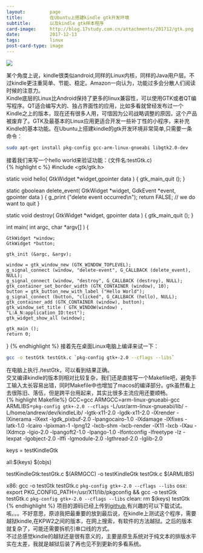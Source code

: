 ```yaml
---
layout:         page
title:          在Ubuntu上搭建kindle gtk开发环境
subtitle:       以及kindle gtk样本程序
card-image:     http://blog.17study.com.cn/attachments/201712/gtk.png
date:           2017-12-13
tags:           linux
post-card-type: image
---
```

![](http://blog.17study.com.cn/attachments/201712/gtk.png)

某个角度上说，kindle很类似android,同样的Linux内核，同样的Java用户层。不过kindle更注重简单、节能、稳定。Amazon一向认为，功能过多会分散人们阅读时候的注意力。  
Kindle底层的Linux比Android保持了更多的linux兼容性，可以使用GTK或者QT编写程序。QT适合编写大的、独占界面性的应用，比如多看就曾经发布过一个Kindle之上的版本，现在还有很多人用，可惜因为公司战略调整的原因，这个产品被废弃了。GTK及最基本的Linux应用更适合开发一些补丁性的小程序，来补充Kindle的基本功能。在Ubuntu上搭建kindle的gtk开发环境非常简单,只需要一条命令：
```bash
sudo apt-get install pkg-config gcc-arm-linux-gnueabi libgtk2.0-dev
```
接着我们来写一个hello world来验证功能：(文件名:testGtk.c)  
{% highlight c %}
#include <gtk/gtk.h>

static void hello( GtkWidget *widget,gpointer data ) {
    gtk_main_quit ();
}

static gboolean delete_event( GtkWidget *widget, GdkEvent  *event, gpointer   data ) {
    g_print ("delete event occurred\n");
    return FALSE; // we do want to quit
}

static void destroy( GtkWidget *widget, gpointer   data ) {
    gtk_main_quit ();
}

int main( int   argc, char *argv[] ) {

    GtkWidget *window;
    GtkWidget *button;

    gtk_init (&argc, &argv);

    window = gtk_window_new (GTK_WINDOW_TOPLEVEL);
    g_signal_connect (window, "delete-event", G_CALLBACK (delete_event), NULL);
    g_signal_connect (window, "destroy", G_CALLBACK (destroy), NULL);
    gtk_container_set_border_width (GTK_CONTAINER (window), 10);
    button = gtk_button_new_with_label ("Hello World");
    g_signal_connect (button, "clicked", G_CALLBACK (hello), NULL);
    gtk_container_add (GTK_CONTAINER (window), button);
    gtk_window_set_title ( GTK_WINDOW(window) , "L:A_N:application_ID:test");
    gtk_widget_show_all (window);

    gtk_main ();
    return 0;
}
{% endhighlight %}
接着先在桌面Linux电脑上编译来试一下：
```bash
gcc -o testGtk testGtk.c `pkg-config gtk+-2.0 --cflags --libs`
```
在电脑上执行./testGtk，可以看到结果正确。  
交叉编译kindle的版本则相对比较复杂，我们还是直接写一个Makefile吧，避免手工输入太长容易出错，同时Makefile中也增加了macos的编译部分。gtk虽然看上去很陈旧、落伍，但是跨平台用起来，其实比很多主流应用还要顺畅。  
{% highlight Makefile%}
GCC=gcc
ARMGCC=arm-linux-gnueabi-gcc
ARMLIBS=`pkg-config gtk+-2.0 --cflags` -L/usr/arm-linux-gnueabi/lib/ -L/home/andrew/dev/kindleLib/ -lgtk-x11-2.0 -lgdk-x11-2.0 -lXrender -lXinerama -lXext -lgdk_pixbuf-2.0 -lpangocairo-1.0 -lXdamage -lXfixes -latk-1.0 -lcairo -lpixman-1 -lpng12 -lxcb-shm -lxcb-render -lX11 -lxcb -lXau -lXdmcp -lgio-2.0 -lpangoft2-1.0 -lpango-1.0 -lfontconfig -lfreetype -lz -lexpat -lgobject-2.0 -lffi -lgmodule-2.0 -lgthread-2.0 -lglib-2.0

keys = testKindleGtk

all:$(keys) $(objs)


testKindleGtk:testGtk.c
	$(ARMGCC) -o testKindleGtk testGtk.c $(ARMLIBS)
	
x86:
	gcc -o testGtk testGtk.c `pkg-config gtk+-2.0 --cflags --libs` 
osx:
	export PKG_CONFIG_PATH=/usr/X11/lib/pkgconfig && gcc -o testGtk testGtk.c `pkg-config gtk+-2.0 --cflags --libs` 
clean:
	rm $(keys) testGtk
{% endhighlight %}
项目的源码已经上传到[github](https://github.com/formoon/kindleGtkDemo),有兴趣的可以下载试试。  
咳。。。不好意思，原谅我把最重要的放到最后说，在kindle上测试这个程序，需要越狱kindle,在KPW2之间的版本，在网上搜索，有软件的方法越狱。之后的版本就复杂了，可能还需要拆机引串口线的方式。  
不过总感觉kindle的越狱还是很有意义的，主要是原生系统对于纯文本的排版水平实在太差，我就是越狱后装了再也见不到更新的多看系统。

	 
	
 	





